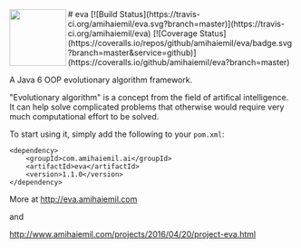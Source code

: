 <img src="http://eva.amihaiemil.com/images/icons_light/logo.png" align="left" height="100" width="100"/>
# eva
[![Build Status](https://travis-ci.org/amihaiemil/eva.svg?branch=master)](https://travis-ci.org/amihaiemil/eva)
[![Coverage Status](https://coveralls.io/repos/github/amihaiemil/eva/badge.svg?branch=master&service=github)](https://coveralls.io/github/amihaiemil/eva?branch=master)

A Java 6 OOP evolutionary algorithm framework.

"Evolutionary algorithm" is a concept from the field of artifical intelligence.
It can help solve complicated problems that otherwise would require very much computational effort to be solved.

To start using it, simply add the following to your ``pom.xml``: 

```
<dependency>
    <groupId>com.amihaiemil.ai</groupId>
    <artifactId>eva</artifactId>
    <version>1.1.0</version>
</dependency>
```

More at http://eva.amihaiemil.com

and 

http://www.amihaiemil.com/projects/2016/04/20/project-eva.html
